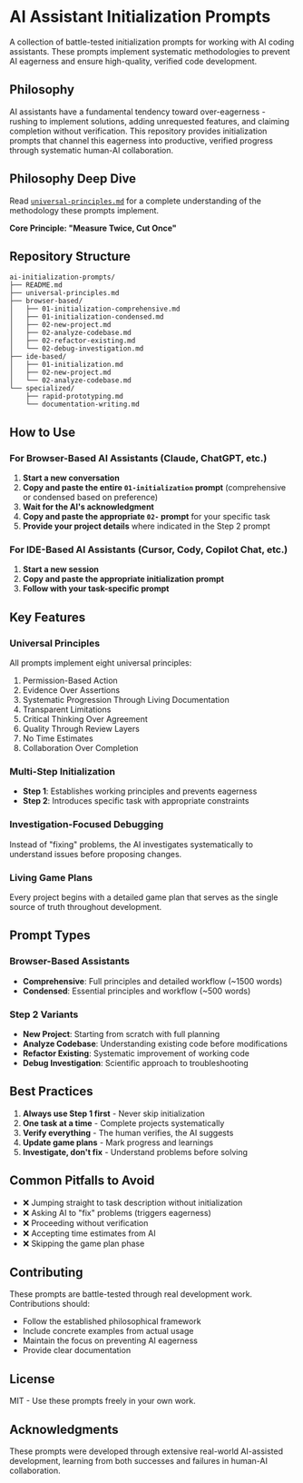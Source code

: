 # AI Assistant Initialization Prompts

A collection of battle-tested initialization prompts for working with AI coding assistants. These prompts implement systematic methodologies to prevent AI eagerness and ensure high-quality, verified code development.

## Philosophy

AI assistants have a fundamental tendency toward over-eagerness - rushing to implement solutions, adding unrequested features, and claiming completion without verification. This repository provides initialization prompts that channel this eagerness into productive, verified progress through systematic human-AI collaboration.

## Philosophy Deep Dive

Read [`universal-principles.md`](universal-principles.md) for a complete understanding of the methodology these prompts implement.

**Core Principle: "Measure Twice, Cut Once"**

## Repository Structure

```
ai-initialization-prompts/
├── README.md
├── universal-principles.md
├── browser-based/
│   ├── 01-initialization-comprehensive.md
│   ├── 01-initialization-condensed.md
│   ├── 02-new-project.md
│   ├── 02-analyze-codebase.md
│   ├── 02-refactor-existing.md
│   └── 02-debug-investigation.md
├── ide-based/
│   ├── 01-initialization.md
│   ├── 02-new-project.md
│   └── 02-analyze-codebase.md
└── specialized/
    ├── rapid-prototyping.md
    └── documentation-writing.md
```

## How to Use

### For Browser-Based AI Assistants (Claude, ChatGPT, etc.)

1. **Start a new conversation**
2. **Copy and paste the entire `01-initialization` prompt** (comprehensive or condensed based on preference)
3. **Wait for the AI's acknowledgment**
4. **Copy and paste the appropriate `02-` prompt** for your specific task
5. **Provide your project details** where indicated in the Step 2 prompt

### For IDE-Based AI Assistants (Cursor, Cody, Copilot Chat, etc.)

1. **Start a new session**
2. **Copy and paste the appropriate initialization prompt**
3. **Follow with your task-specific prompt**

## Key Features

### Universal Principles
All prompts implement eight universal principles:
1. Permission-Based Action
2. Evidence Over Assertions
3. Systematic Progression Through Living Documentation
4. Transparent Limitations
5. Critical Thinking Over Agreement
6. Quality Through Review Layers
7. No Time Estimates
8. Collaboration Over Completion

### Multi-Step Initialization
- **Step 1**: Establishes working principles and prevents eagerness
- **Step 2**: Introduces specific task with appropriate constraints

### Investigation-Focused Debugging
Instead of "fixing" problems, the AI investigates systematically to understand issues before proposing changes.

### Living Game Plans
Every project begins with a detailed game plan that serves as the single source of truth throughout development.

## Prompt Types

### Browser-Based Assistants
- **Comprehensive**: Full principles and detailed workflow (~1500 words)
- **Condensed**: Essential principles and workflow (~500 words)

### Step 2 Variants
- **New Project**: Starting from scratch with full planning
- **Analyze Codebase**: Understanding existing code before modifications
- **Refactor Existing**: Systematic improvement of working code
- **Debug Investigation**: Scientific approach to troubleshooting

## Best Practices

1. **Always use Step 1 first** - Never skip initialization
2. **One task at a time** - Complete projects systematically
3. **Verify everything** - The human verifies, the AI suggests
4. **Update game plans** - Mark progress and learnings
5. **Investigate, don't fix** - Understand problems before solving

## Common Pitfalls to Avoid

- ❌ Jumping straight to task description without initialization
- ❌ Asking AI to "fix" problems (triggers eagerness)
- ❌ Proceeding without verification
- ❌ Accepting time estimates from AI
- ❌ Skipping the game plan phase

## Contributing

These prompts are battle-tested through real development work. Contributions should:
- Follow the established philosophical framework
- Include concrete examples from actual usage
- Maintain the focus on preventing AI eagerness
- Provide clear documentation

## License

MIT - Use these prompts freely in your own work.

## Acknowledgments

These prompts were developed through extensive real-world AI-assisted development, learning from both successes and failures in human-AI collaboration.